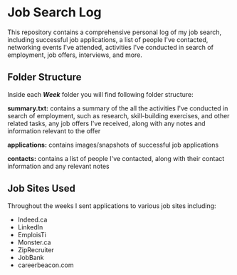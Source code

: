# Job Search Log
This repository contains a comprehensive personal log of my job search, including successful job applications, a list of people I've contacted, networking events I've attended, activities I've conducted in search of employment, job offers, interviews, and more.

## Folder Structure
Inside each ***Week*** folder you will find following folder structure:

**summary.txt:** contains a summary of the all the activities I've conducted in search of employment, such as research, skill-building exercises, and other related tasks, any job offers I've received, along with any notes and information relevant to the offer 

**applications:** contains images/snapshots of successful job applications

**contacts:** contains a list of people I've contacted, along with their contact information and any relevant notes

## Job Sites Used
Throughout the weeks I sent applications to various job sites including: 
* Indeed.ca
* LinkedIn
* EmploisTi
* Monster.ca
* ZipRecruiter
* JobBank
* careerbeacon.com
